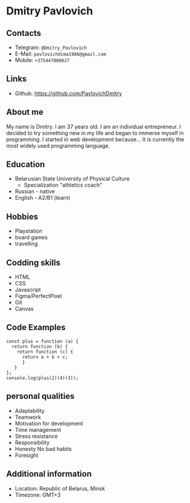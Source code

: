 # Dmitry Pavlovich

## Contacts
- Telegram: `@Dmitry_Pavlov1ch`
- E-Mail: `pavlovichdima1986@gmail.com`
- Mobile: `+375447800627`

## Links
- Github: https://github.com/PavlovichDmitry
## About me
My name is Dmitry. I am 37 years old. I am an individual entrepreneur. I decided to try something new in my life and began to immerse myself in programming. I started in web development because... It is currently the most widely used programming language.
## Education
- Belarusian State University of Physical Culture
    - Specialization "athletics coach"
- Russian - native
- English - A2/B1 (learn)

## Hobbies
- Playstation
- board games
- travelling

## Codding skills
- HTML
- CSS  
- Javascript
- Figma/PerfectPixel
- Git
- Canvas
## Code Examples
```
const plus = function (a) {
  return function (b) {
    return function (c) {
      return a + b + c;
      }
   }
};
console.log(plus(2)(4)(3));
```
## personal qualities
- Adaptability
- Teamwork
- Motivation for development 
- Time management
- Stress resistance 
- Responsibility
- Honesty No bad habits
- Foresight

## Additional information
- Location: Republic of Belarus, Minsk
- Timezone: GMT+3